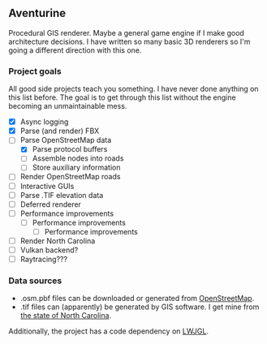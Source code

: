 ## Aventurine

Procedural GIS renderer. Maybe a general game engine if I make good architecture decisions.
I have written so many basic 3D renderers so I'm going a different direction with this one.

### Project goals

All good side projects teach you something. I have never done anything on this list before.
The goal is to get through this list without the engine becoming an unmaintainable mess.

- [x] Async logging
- [x] Parse (and render) FBX
- [ ] Parse OpenStreetMap data
  - [x] Parse protocol buffers
  - [ ] Assemble nodes into roads
  - [ ] Store auxiliary information
- [ ] Render OpenStreetMap roads
- [ ] Interactive GUIs
- [ ] Parse .TIF elevation data
- [ ] Deferred renderer
- [ ] Performance improvements
  - [ ] Performance improvements
    - [ ] Performance improvements
- [ ] Render North Carolina
- [ ] Vulkan backend?
- [ ] Raytracing???

### Data sources

- .osm.pbf files can be downloaded or generated from [OpenStreetMap](https://www.openstreetmap.org/).
- .tif files can (apparently) be generated by GIS software. I get mine from [the state of North Carolina](https://sdd.nc.gov/).

Additionally, the project has a code dependency on [LWJGL](https://www.lwjgl.org/).
